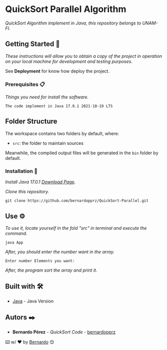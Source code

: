 # QuickSort Parallel Algorithm
_QuickSort Algorithm implement in Java, this repository belongs to UNAM-FI._

## Getting Started 🚀

_These instructions will allow you to obtain a copy of the project in operation on your local machine for development and testing purposes._

See **Deployment** for know how deploy the project.

### Prerequisites 📋

_Things you need for install the software._

```
The code implement in Java 17.0.1 2021-10-19 LTS
```

## Folder Structure

The workspace contains two folders by default, where:

- `src`: the folder to maintain sources

Meanwhile, the compiled output files will be generated in the `bin` folder by default.

### Installation 🔧

_Install Java 17.0.1 [Download Page](https://www.oracle.com/java/technologies/javase/17-0-1-relnotes.html)._

_Clone this repository._

```
git clone https://github.com/bernardopprz/QuickSort-Parallel.git
```

## Use ⚙️

_To use it, locate yourself in the fold "src" in terminal and execute the command._

```
java App
```

_After, you should enter the number want in the array._

```
Enter number Elements you want:
```

_After, the program sort the array and print it._

## Built with 🛠️

* [Java](https://www.oracle.com/java/technologies/javase/17-0-1-relnotes.html) - Java Version

## Autors ✒️

* **Bernardo Pérez** - *QuickSort Code* - [bernardopprz](https://github.com/bernardopprz)

⌨️ w/ ❤️ by [Bernardo](https://github.com/bernardopprz) 😊

